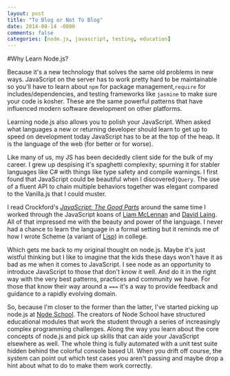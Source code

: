 ```yaml
---
layout: post
title: "To Blog or Not To Blog"
date: 2014-08-14 -0800
comments: false
categories: [node.js, javascript, testing, education]
---
```


#Why Learn Node.js?

Because it's a new technology that solves the same old problems in new ways.  JavaScript on the server has to work pretty hard to be maintainable so you'll have to learn about `npm` for package management,`require` for includes/dependencies, and testing frameworks like `jasmine` to make sure your code is kosher.  These are the same powerful patterns that have influenced modern software development on other platforms.

Learning node.js also allows you to polish your JavaScript.  When asked what languages a new or returning developer should learn to get up to speed on development today JavaScript has to be at the top of the heap.  It is the language of the web (for better or for worse).

Like many of us, my JS has been decidedly client side for the bulk of my career.  I grew up despising it's spaghetti complexity; spurning it for stabler languages like C# with things like type safety and compile warnings.  I first found that JavaScript could be beautiful when I discovered`jQuery`.  The use of a fluent API to chain multiple behaviors together was elegant compared to the Vanilla.js that I could muster.

I read Crockford's *[JavaScript: The Good Parts](http://www.amazon.com/JavaScript-Good-Parts-Douglas-Crockford/dp/0596517742)* around the same time I worked through the JavaScript koans of [Liam McLennan](https://github.com/liammclennan/JavaScript-Koans) and [David Laing](https://github.com/mrdavidlaing/javascript-koans).  All of that impressed me with the beauty and power of the language.  I never had a chance to learn the language in a formal setting but it reminds me of how I wrote Scheme (a variant of [Lisp](http://xkcd.com/224/)) in college.

Which gets me back to my original thought on node.js.  Maybe it's just wistful thinking but I like to imagine that the kids these days won't have it as bad as me when it comes to JavaScript.  I see node as an opportunity to introduce JavaScript to those that don't know it well.  And do it in the right way with the very best patterns, practices and community we have.  For those that know their way around a `===` it's a way to provide feedback and guidance to a rapidly evolving domain.

So, because I'm closer to the former than the latter, I've started picking up node.js at [Node School](http://nodeschool.io/).  The creators of Node School have structured educational modules that work the student through a series of increasingly complex programming challenges.  Along the way you learn about the core concepts of node.js and pick up skills that can aide your JavaScript elsewhere as well.  The whole thing is fully automated with a unit test suite hidden behind the colorful console based UI.  When you drift off course, the system can point out which test cases you aren't passing and maybe drop a hint about what to do to make them work correctly.